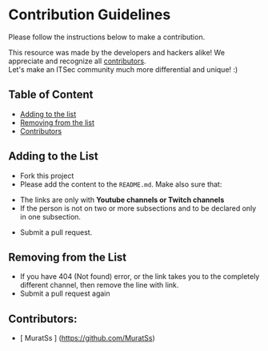 # Contribution Guidelines

Please follow the instructions below to make a contribution.

This resource was made by the developers and hackers alike! We appreciate and recognize all [contributors](#contributors).  
Let's make an ITSec community much more differential and unique! :)

## Table of Content

- [Adding to the list](#adding-to-the-list)
- [Removing from the list](#removing-from-the-list)
- [Contributors](#contributors)

## Adding to the List

- Fork this project
- Please add the content to the `README.md`. Make also sure that: 
* The links are only with **Youtube channels or Twitch channels**
* If the person is not on two or more subsections and to be declared only in one subsection.
- Submit a pull request.

## Removing from the List

- If you have 404 (Not found) error, or the link takes you to the completely different channel, then remove the line with link.
- Submit a pull request again

## Contributors:
- [ MuratSs ] (https://github.com/MuratSs)
